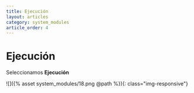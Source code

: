 ```yaml
---
title: Ejecución
layout: articles
category: system_modules
article_order: 4
---
```

# Ejecución

Seleccionamos **Ejecución**

![]({% asset system_modules/18.png @path %}){: class="img-responsive"}
